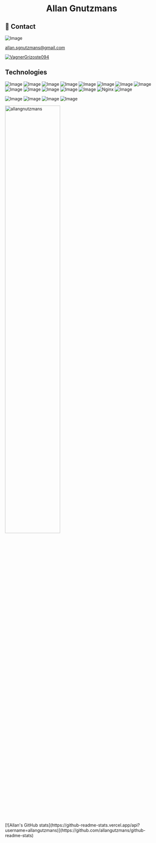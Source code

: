 <h1 align="center">Allan Gnutzmans</h1>

<!--<p align="center">https://allangnutz.com/</p2> --->

<h2 align="left">📱 Contact</h2>

 
 ![Image](https://img.shields.io/badge/Gmail-D14836?style=for-the-badge&logo=gmail&logoColor=white)
  
  <a href="malito:allan.sgnutzmans@gmail.com">allan.sgnutzmans@gmail.com</a>
  
  <a href="https://www.linkedin.com/in/allan-gnutzmans-5424191b5/" target="_blank">
    <img src="https://img.shields.io/badge/LinkedIn-0077B5?style=for-the-badge&logo=linkedin&logoColor=white" alt="VagnerGrizoste094" />
 </a>

<h2 align="left">Technologies</h2>

  ![Image](https://img.shields.io/badge/-HTML5-E34F26?style=for-the-badge&logxo=html5&logoColor=white) 
  ![Image](https://img.shields.io/badge/-CSS3-1572B6?style=for-the-badge&logo=css3)
  ![Image](https://img.shields.io/badge/JavaScript-323330?style=for-the-badge&logo=javascript&logoColor=F7DF1E)
  ![Image](https://img.shields.io/badge/Vue.js-35495E?style=for-the-badge&logo=vue.js&logoColor=4FC08D)
  ![Image](https://img.shields.io/badge/React-20232A?style=for-the-badge&logo=react&logoColor=61DAFB)
  ![Image](https://img.shields.io/badge/-Bootstrap-563D7C?style=for-the-badge&logo=bootstrap)
  ![Image](https://img.shields.io/badge/npm-CB3837?style=for-the-badge&logo=npm&logoColor=white)
  ![Image](https://img.shields.io/badge/Next.js-000?logo=nextdotjs&logoColor=fff&style=for-the-badge)
  ![Image](https://img.shields.io/badge/Git-F05032?style=for-the-badge&logo=git&logoColor=white)
  ![Image](https://img.shields.io/badge/php-777BB4?style=for-the-badge&logo=php&logoColor=white)
  ![Image](https://img.shields.io/badge/MySQL-005C84?style=for-the-badge&logo=mysql&logoColor=white)
  ![Image](https://img.shields.io/badge/MariaDB-003545?style=for-the-badge&logo=mariadb&logoColor=white)
  ![Image](https://img.shields.io/badge/Xampp-F37623?style=for-the-badge&logo=xampp&logoColor=white)
  ![Nginx](https://img.shields.io/badge/nginx-%23009639.svg?style=for-the-badge&logo=nginx&logoColor=white)
  ![Image](https://img.shields.io/badge/Ubuntu-E95420?style=for-the-badge&logo=ubuntu&logoColor=white)

  
  ![Image](https://img.shields.io/badge/VSCode-0078D4?style=for-the-badge&logo=visual%20studio%20code&logoColor=white)
  ![Image](http://img.shields.io/badge/-PHPStorm-181717?style=for-the-badge&logo=phpstorm&logoColor=white)
  ![Image](https://img.shields.io/badge/WebStorm-000000?style=for-the-badge&logo=WebStorm&logoColor=white)
  ![Image](https://img.shields.io/badge/Insomnia-4000BF?logo=insomnia&logoColor=white&style=for-the-badge)



<p>
    <img style="width:60%;" src="https://github-readme-stats.vercel.app/api?username=allangnutzmans&show_icons=true&theme=github_dark" alt="allangnutzmans" />
</p>
[![Allan's GitHub stats](https://github-readme-stats.vercel.app/api?username=allangutzmans)](https://github.com/allangutzmans/github-readme-stats)

<!--
Here are some ideas to get you started:

- 🌱 I’m currently learning ...
- 👯 I’m looking to collaborate on ...
- 🤔 I’m looking for help with ...
- 💬 Ask me about ...
- 📫 How to reach me: ...
- ⚡ Fun fact: ...
-->
